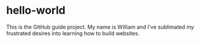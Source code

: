 # hello-world
This is the GitHub guide project.
My name is William and I've sublimated my frustrated desires into learning how to build websites. 
